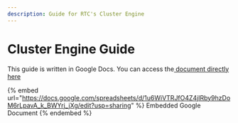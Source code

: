 ```yaml
---
description: Guide for RTC's Cluster Engine
---
```


# Cluster Engine Guide

This guide is written in Google Docs. You can access the[ document directly here](https://docs.google.com/spreadsheets/d/1u6WiVTRJfO4Z4jlRby9hzDoM6rLpavA\_k\_BWYrj\_jXg/edit?usp=sharing)

{% embed url="https://docs.google.com/spreadsheets/d/1u6WiVTRJfO4Z4jlRby9hzDoM6rLpavA_k_BWYrj_jXg/edit?usp=sharing" %}
Embedded Google Document
{% endembed %}
